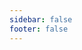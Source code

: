 ```yaml
---
sidebar: false
footer: false
---
```


<template>
  <form name="banAppeal" method="POST" data-netlify-recaptcha="true" data-netlify="true">
  <p>
    <label>User name or ID: <input type="text" name="user" placeholder="SantaClaus#1337" maxlength="40"/></label>
  </p>
  <p>
    <label>Reason why you were banned: <textArea type="text" name="banReason" maxlength="150"/></label>
  </p>
  <p>
    <label>Why should you unbanned and what will you do differently: <textArea type="text" name="appealField" maxlength="150"/></label>
  </p>
  <div data-netlify-recaptcha="true"></div>
  <p>
    <button type="submit">Send</button>
  </p>
</form>
</template>


